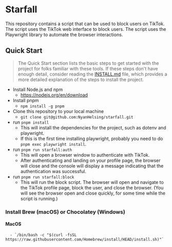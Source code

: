 # Starfall

This repository contains a script that can be used to block users on TikTok. The script uses the TikTok web interface to block users. The script uses the Playwright library to automate the browser interactions.

## Quick Start

> The Quick Start section lists the basic steps to get started with the project for folks familiar with these tools. If these steps don't have enough detail, consider reading the [INSTALL.md](./INSTALL.md) file, which provides a more detailed explanation of the steps to install the project.

- Install Node.js and npm
    - https://nodejs.org/en/download
- Install pnpm
    - `npm install -g pnpm`
- Clone this repository to your local machine
    - `git clone git@github.com:NyanHelsing/starfall.git`
- run `pnpm install`
    - This will install the dependencies for the project, such as dotenv and playwright.
    - If this is the first time installing playwright, probably you need to do `pnpm exec playwright install`.
- run `pnpm run starfall:auth`
    - This will open a browser window to authenticate with TikTok.
    - After authenticating and landing on your profile page, the browser will close and the console will display a message indicating that the authentication was successful.
- run `pnpm run starfall:block`
    - This will run the block script. The browser will open and navigate to the TikTok profile page, block the user, and close the browser. (You will see the browser open and close quickly, for some time while the script is running.)


### Install Brew (macOS) or Chocolatey (Windows)

#### MacOS
      - `/bin/bash -c "$(curl -fsSL https://raw.githubusercontent.com/Homebrew/install/HEAD/install.sh)"`
